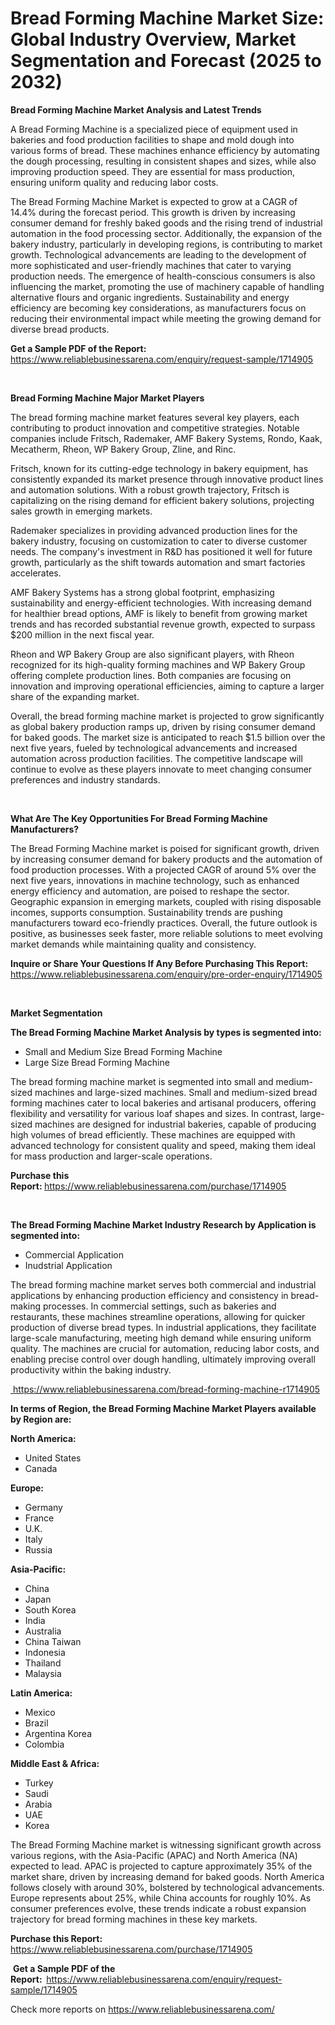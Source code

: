 <p><h1>Bread Forming Machine Market Size: Global Industry Overview, Market Segmentation and Forecast (2025 to 2032)</h1></p><p><strong>Bread Forming Machine Market Analysis and Latest Trends</strong></p>
<p><p>A Bread Forming Machine is a specialized piece of equipment used in bakeries and food production facilities to shape and mold dough into various forms of bread. These machines enhance efficiency by automating the dough processing, resulting in consistent shapes and sizes, while also improving production speed. They are essential for mass production, ensuring uniform quality and reducing labor costs.</p><p>The Bread Forming Machine Market is expected to grow at a CAGR of 14.4% during the forecast period. This growth is driven by increasing consumer demand for freshly baked goods and the rising trend of industrial automation in the food processing sector. Additionally, the expansion of the bakery industry, particularly in developing regions, is contributing to market growth. Technological advancements are leading to the development of more sophisticated and user-friendly machines that cater to varying production needs. The emergence of health-conscious consumers is also influencing the market, promoting the use of machinery capable of handling alternative flours and organic ingredients. Sustainability and energy efficiency are becoming key considerations, as manufacturers focus on reducing their environmental impact while meeting the growing demand for diverse bread products.</p></p>
<p><strong>Get a Sample PDF of the Report:&nbsp;</strong> <a href="https://www.reliablebusinessarena.com/enquiry/request-sample/1714905?utm_campaign=1891&utm_medium=2&utm_source=Github&utm_content=ia&utm_term=17022025&utm_id=bread-forming-machine">https://www.reliablebusinessarena.com/enquiry/request-sample/1714905</a></p>
<p>&nbsp;</p>
<p><strong>Bread Forming Machine Major Market Players</strong></p>
<p><p>The bread forming machine market features several key players, each contributing to product innovation and competitive strategies. Notable companies include Fritsch, Rademaker, AMF Bakery Systems, Rondo, Kaak, Mecatherm, Rheon, WP Bakery Group, Zline, and Rinc.</p><p>Fritsch, known for its cutting-edge technology in bakery equipment, has consistently expanded its market presence through innovative product lines and automation solutions. With a robust growth trajectory, Fritsch is capitalizing on the rising demand for efficient bakery solutions, projecting sales growth in emerging markets.</p><p>Rademaker specializes in providing advanced production lines for the bakery industry, focusing on customization to cater to diverse customer needs. The company's investment in R&D has positioned it well for future growth, particularly as the shift towards automation and smart factories accelerates.</p><p>AMF Bakery Systems has a strong global footprint, emphasizing sustainability and energy-efficient technologies. With increasing demand for healthier bread options, AMF is likely to benefit from growing market trends and has recorded substantial revenue growth, expected to surpass $200 million in the next fiscal year.</p><p>Rheon and WP Bakery Group are also significant players, with Rheon recognized for its high-quality forming machines and WP Bakery Group offering complete production lines. Both companies are focusing on innovation and improving operational efficiencies, aiming to capture a larger share of the expanding market.</p><p>Overall, the bread forming machine market is projected to grow significantly as global bakery production ramps up, driven by rising consumer demand for baked goods. The market size is anticipated to reach $1.5 billion over the next five years, fueled by technological advancements and increased automation across production facilities. The competitive landscape will continue to evolve as these players innovate to meet changing consumer preferences and industry standards.</p></p>
<p>&nbsp;</p>
<p><strong>What Are The Key Opportunities For Bread Forming Machine Manufacturers?</strong></p>
<p><p>The Bread Forming Machine market is poised for significant growth, driven by increasing consumer demand for bakery products and the automation of food production processes. With a projected CAGR of around 5% over the next five years, innovations in machine technology, such as enhanced energy efficiency and automation, are poised to reshape the sector. Geographic expansion in emerging markets, coupled with rising disposable incomes, supports consumption. Sustainability trends are pushing manufacturers toward eco-friendly practices. Overall, the future outlook is positive, as businesses seek faster, more reliable solutions to meet evolving market demands while maintaining quality and consistency.</p></p>
<p><strong>Inquire or Share Your Questions If Any Before Purchasing This Report:</strong> <a href="https://www.reliablebusinessarena.com/enquiry/pre-order-enquiry/1714905?utm_campaign=1891&utm_medium=2&utm_source=Github&utm_content=ia&utm_term=17022025&utm_id=bread-forming-machine">https://www.reliablebusinessarena.com/enquiry/pre-order-enquiry/1714905</a></p>
<p>&nbsp;</p>
<p><strong>Market Segmentation</strong></p>
<p><strong>The Bread Forming Machine Market Analysis by types is segmented into:</strong></p>
<p><ul><li>Small and Medium Size Bread Forming Machine</li><li>Large Size Bread Forming Machine</li></ul></p>
<p><p>The bread forming machine market is segmented into small and medium-sized machines and large-sized machines. Small and medium-sized bread forming machines cater to local bakeries and artisanal producers, offering flexibility and versatility for various loaf shapes and sizes. In contrast, large-sized machines are designed for industrial bakeries, capable of producing high volumes of bread efficiently. These machines are equipped with advanced technology for consistent quality and speed, making them ideal for mass production and larger-scale operations.</p></p>
<p><strong>Purchase this Report:&nbsp;</strong><a href="https://www.reliablebusinessarena.com/purchase/1714905?utm_campaign=1891&utm_medium=2&utm_source=Github&utm_content=ia&utm_term=17022025&utm_id=bread-forming-machine">https://www.reliablebusinessarena.com/purchase/1714905</a></p>
<p>&nbsp;</p>
<p><strong>The Bread Forming Machine Market Industry Research by Application is segmented into:</strong></p>
<p><ul><li>Commercial Application</li><li>Inudstrial Application</li></ul></p>
<p><p>The bread forming machine market serves both commercial and industrial applications by enhancing production efficiency and consistency in bread-making processes. In commercial settings, such as bakeries and restaurants, these machines streamline operations, allowing for quicker production of diverse bread types. In industrial applications, they facilitate large-scale manufacturing, meeting high demand while ensuring uniform quality. The machines are crucial for automation, reducing labor costs, and enabling precise control over dough handling, ultimately improving overall productivity within the baking industry.</p></p>
<p><a href="https://www.reliablebusinessarena.com/bread-forming-machine-r1714905?utm_campaign=1891&utm_medium=2&utm_source=Github&utm_content=ia&utm_term=17022025&utm_id=bread-forming-machine">&nbsp;https://www.reliablebusinessarena.com/bread-forming-machine-r1714905</a></p>
<p><strong>In terms of Region, the Bread Forming Machine Market Players available by Region are:</strong></p>
<p>
    <p> <strong> North America: </strong>
        <ul>
            <li>United States</li>
            <li>Canada</li>
        </ul>
        </p> 
    <p> <strong> Europe: </strong>
        <ul>
            <li>Germany</li>
            <li>France</li>
            <li>U.K.</li>
            <li>Italy</li>
            <li>Russia</li>
        </ul>
        </p> 
    <p> <strong> Asia-Pacific: </strong>
        <ul>
            <li>China</li>
            <li>Japan</li>
            <li>South Korea</li>
            <li>India</li>
            <li>Australia</li>
            <li>China Taiwan</li>
            <li>Indonesia</li>
            <li>Thailand</li>
            <li>Malaysia</li>
        </ul>
        </p> 
    <p> <strong> Latin America: </strong>
        <ul>
            <li>Mexico</li>
            <li>Brazil</li>
            <li>Argentina Korea</li>
            <li>Colombia</li>
        </ul>
        </p> 
    <p> <strong> Middle East & Africa: </strong>
        <ul>
            <li>Turkey</li>
            <li>Saudi</li>
            <li>Arabia</li>
            <li>UAE</li>
            <li>Korea</li>
        </ul>
    </p>
    </p>
<p><p>The Bread Forming Machine market is witnessing significant growth across various regions, with the Asia-Pacific (APAC) and North America (NA) expected to lead. APAC is projected to capture approximately 35% of the market share, driven by increasing demand for baked goods. North America follows closely with around 30%, bolstered by technological advancements. Europe represents about 25%, while China accounts for roughly 10%. As consumer preferences evolve, these trends indicate a robust expansion trajectory for bread forming machines in these key markets.</p></p>
<p><strong>Purchase this Report: </strong><a href="https://www.reliablebusinessarena.com/purchase/1714905?utm_campaign=1891&utm_medium=2&utm_source=Github&utm_content=ia&utm_term=17022025&utm_id=bread-forming-machine">https://www.reliablebusinessarena.com/purchase/1714905</a></p>
<p>&nbsp;<strong>Get a Sample PDF of the Report:&nbsp;&nbsp;</strong><a href="https://www.reliablebusinessarena.com/enquiry/request-sample/1714905?utm_campaign=1891&utm_medium=2&utm_source=Github&utm_content=ia&utm_term=17022025&utm_id=bread-forming-machine">https://www.reliablebusinessarena.com/enquiry/request-sample/1714905</a></p>
<p><strong></strong></p>
<p>Check more reports on <a href="https://www.reliablebusinessarena.com/?utm_campaign=1891&utm_medium=2&utm_source=Github&utm_content=ia&utm_term=17022025&utm_id=bread-forming-machine">https://www.reliablebusinessarena.com/</a></p>